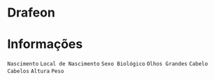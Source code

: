 <!-- TITLE: Drafeon -->
<!-- SUBTITLE: Visão geral sobre Drafeon -->

# Drafeon


# Informações
`Nascimento` 
`Local de Nascimento` 
`Sexo Biológico` 
`Olhos Grandes` 
`Cabelo Cabelos` 
`Altura` 
`Peso` 
